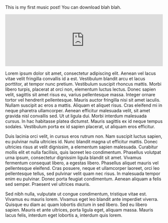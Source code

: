 <span class="text-drop-cap">T</span>his is my first music post! You can download blah blah.

<iframe width="100%" height="166" scrolling="no" frameborder="no" allow="autoplay" src="https://w.soundcloud.com/player/?url=https%3A//api.soundcloud.com/tracks/572033520&color=%23ff5500&auto_play=false&hide_related=false&show_comments=true&show_user=true&show_reposts=false&show_teaser=true"></iframe>

Lorem ipsum dolor sit amet, consectetur adipiscing elit. Aenean vel lacus vitae velit fringilla convallis id a est. Vestibulum blandit arcu et lacus porttitor, at tempor nunc pretium. Vestibulum suscipit rhoncus mattis. Morbi libero turpis, placerat at orci non, elementum luctus lectus. Donec sapien velit, sagittis sit amet risus eu, varius pellentesque massa. Integer ornare tortor vel hendrerit pellentesque. Mauris auctor fringilla nisi sit amet iaculis. Nullam suscipit ac eros a mattis. Aliquam et aliquet risus. Cras eleifend mi in neque pharetra ullamcorper. Aenean efficitur malesuada velit, sit amet gravida nisl convallis sed. Ut ut ligula dui. Morbi interdum malesuada cursus. In hac habitasse platea dictumst. Mauris sagittis ex id neque tempus sodales. Vestibulum porta ex id sapien placerat, ut aliquam eros efficitur.

Duis lacinia orci velit, in cursus eros rutrum non. Nam suscipit luctus sapien, eu pulvinar nulla ultricies id. Nunc blandit magna ut efficitur mattis. Donec ultricies risus at velit dignissim, a elementum sapien malesuada. Curabitur mollis elit et nulla facilisis, quis laoreet leo condimentum. Phasellus volutpat urna ipsum, consectetur dignissim ligula blandit sit amet. Vivamus fermentum consequat libero, a egestas libero. Phasellus aliquet mauris vel pellentesque eleifend. Cras posuere, neque et ullamcorper laoreet, orci leo pellentesque tellus, sed pulvinar velit quam nec risus. In malesuada tempor enim eu pulvinar. Donec porta feugiat condimentum. Aenean aliquam a felis sed semper. Praesent vel ultrices mauris.

Sed nibh nulla, vulputate ut congue condimentum, tristique vitae est. Vivamus eu mauris lorem. Vivamus eget leo blandit ante imperdiet viverra. Quisque eu diam ac quam lobortis dictum in sed libero. Sed eu libero sapien. Mauris et ante ultrices, porta ligula eget, aliquam massa. Mauris lacus felis, interdum eget lobortis a, interdum quis lorem.
